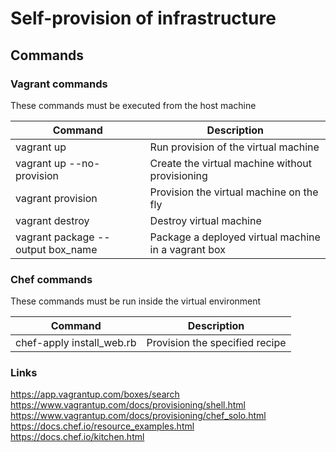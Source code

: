# Self-provision of infrastructure

## Commands

### Vagrant commands

These commands must be executed from the host machine

| Command | Description   |
|---|---|
| vagrant up | Run provision of the virtual machine |
| vagrant up --no-provision | Create the virtual machine without provisioning |
| vagrant provision | Provision the virtual machine on the fly |
| vagrant destroy | Destroy virtual machine |
| vagrant package --output box_name | Package a deployed virtual machine in a vagrant box |

### Chef commands

These commands must be run inside the virtual environment

| Command | Description   |
|---|---|
| chef-apply install_web.rb | Provision the specified recipe |

### Links

https://app.vagrantup.com/boxes/search  
https://www.vagrantup.com/docs/provisioning/shell.html  
https://www.vagrantup.com/docs/provisioning/chef_solo.html  
https://docs.chef.io/resource_examples.html  
https://docs.chef.io/kitchen.html
